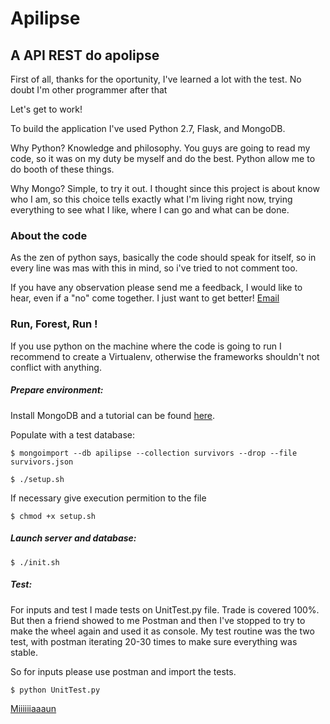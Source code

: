# Apilipse
## A API REST do apolipse

First of all, thanks for the oportunity, I've learned a lot with the test. No doubt I'm other programmer after that

Let's get to work!

To build the application I've used Python 2.7, Flask, and MongoDB.

Why Python? Knowledge and philosophy. You guys are going to read my code, so it was on my duty be myself and do the best. Python allow me to do booth of these things.

Why Mongo? Simple, to try it out. I thought since this project is about know who I am, so this choice tells exactly what I'm living right now, trying everything to see what I like, where I can go and what can be done.

### About the code

As the zen of python says, basically the code should speak for itself, so in every line was mas with this in mind, so i've tried to not comment too.

If you have any observation please send me a feedback, I would like to hear, even if a "no" come together. I just want to get better! [Email](mailto:caique.mitsuoka@gmail.com)

### Run, Forest, Run !

If you use python on the machine where the code is going to run I recommend to create a Virtualenv, otherwise the frameworks shouldn't not conflict with anything.

##### Prepare environment:

Install MongoDB and a tutorial can be found [here](https://docs.mongodb.com/manual/tutorial/install-mongodb-on-ubuntu/).

Populate with a test database:

`$ mongoimport --db apilipse --collection survivors --drop --file survivors.json
`

`$ ./setup.sh
`

If necessary give execution permition to the file

`$ chmod +x setup.sh
`

##### Launch server and database:

`$ ./init.sh
`

##### Test:

For inputs and test I made tests on UnitTest.py file. Trade is covered 100%.
But then a friend showed to me Postman and then I've stopped to try to make the wheel again and used it as console.
My test routine was the two test, with postman iterating 20-30 times to make sure everything was stable.

So for inputs please use postman and import the tests.

`$ python UnitTest.py
`


[Miiiiiiaaaun](https://www.youtube.com/watch?v=fhkgNTmrXFY)
